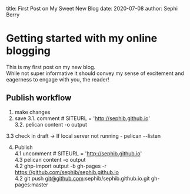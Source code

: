 title: First Post on My Sweet New Blog
date: 2020-07-08
author: Sephi Berry

# Getting started with my online blogging   

This is my first post on my new blog.  
While not super informative it should convey my sense of excitement and eagerness to engage with you,
the reader!

## Publish workflow
1. make changes
2. save
3.1. comment # SITEURL = 'http://sephib.github.io'  
3.2. pelican content -o output  

3.3  check in draft ->  If local server not running - pelican --listen  

4. Publish  
4.1    uncomment # SITEURL = 'http://sephib.github.io'  
4.3    pelican content -o output  
    4.2 ghp-import output -b gh-pages -r https://github.com/sephib/sephib.github.io  
    4.2 git push git@github.com:sephib/sephib.github.io.git gh-pages:master  
